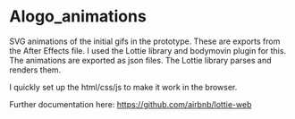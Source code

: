 # Alogo_animations

SVG animations of the initial gifs in the prototype.
These are exports from the After Effects file. I used the Lottie library and bodymovin plugin for this.
The animations are exported as json files. The Lottie library parses and renders them.

I quickly set up the html/css/js to make it work in the browser.

Further documentation here: https://github.com/airbnb/lottie-web
